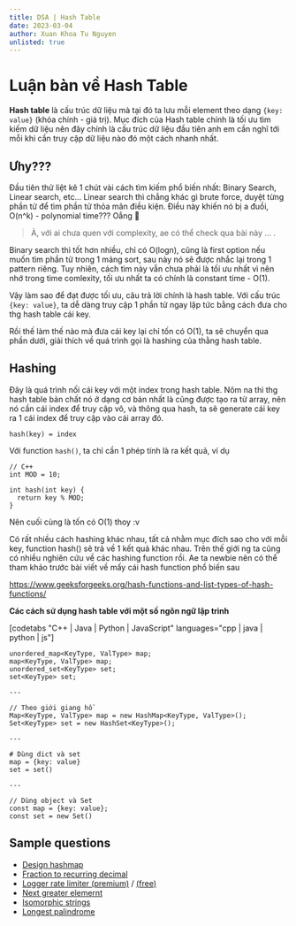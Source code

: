 ```yaml
---
title: DSA | Hash Table
date: 2023-03-04
author: Xuan Khoa Tu Nguyen
unlisted: true
---
```


# Luận bàn về Hash Table

**Hash table** là cấu trúc dữ liệu mà tại đó ta lưu mỗi element theo dạng `{key: value}`
(khóa chính - giá trị). Mục đích của Hash table chính là tối ưu tìm kiếm dữ liệu nên đây chính là
cấu trúc dữ liệu đầu tiên anh em cần nghĩ tới mỗi khi cần truy cập dữ liệu nào đó một cách nhanh
nhất.

## Ưhy???

Đầu tiên thử liệt kê 1 chút vài cách tìm kiếm phổ biến nhất: Binary Search, Linear search, etc...
Linear search thì chẳng khác gì brute force, duyệt từng phần tử để tìm phần tử thỏa mãn điều kiện.
Điều này khiến nó bị a đuồi, O(n^k) - polynomial time??? Oẳng 🐧

> À, với ai chưa quen với complexity, ae có thể check qua bài này ... .

Binary search thì tốt hơn nhiều, chỉ có O(logn), cũng là first option nếu muốn tìm phần tử trong
1 mảng sort, sau này nó sẽ được nhắc lại trong 1 pattern riêng. Tuy nhiên, cách tìm này vẫn chưa
phải là tối ưu nhất vì nên nhớ trong time comlexity, tối ưu nhất ta có chính là constant time - O(1).

Vậy làm sao để đạt được tối ưu, câu trả lời chính là hash table. Với cấu trúc `{key: value}`, ta dễ
dàng truy cập 1 phần tử ngay lập tức bằng cách đưa cho thg hash table cái key.

Rồi thế làm thế nào mà đưa cái key lại chỉ tốn có O(1), ta sẽ chuyển qua phần dưới, giải thích về
quá trình gọi là hashing của thằng hash table.

## Hashing

Đây là quá trình nối cái key với một index trong hash table. Nôm na thì thg hash table bản chất nó
ở dạng cơ bản nhất là cũng được tạo ra từ array, nên nó cần cái index để truy cập vô, và thông qua
hash, ta sẽ generate cái key ra 1 cái index để truy cập vào cái array đó.

```
hash(key) = index
```

Với function `hash()`, ta chỉ cần 1 phép tính là ra kết quả, ví dụ

```
// C++
int MOD = 10;

int hash(int key) {
  return key % MOD;
}
```

Nên cuối cùng là tốn có O(1) thoy :v

Có rất nhiều cách hashing khác nhau, tất cả nhằm mục đích sao cho với mỗi key, function hash() sẽ
trả về 1 kết quả khác nhau. Trên thế giới ng ta cũng có nhiều nghiên cứu về các hashing function
rồi. Ae ta newbie nên có thể tham khảo trước bài viết về mấy cái hash function phổ biến sau

https://www.geeksforgeeks.org/hash-functions-and-list-types-of-hash-functions/

**Các cách sử dụng hash table với một số ngôn ngữ lập trình**

[codetabs "C++ | Java | Python | JavaScript" languages="cpp | java | python | js"]

    unordered_map<KeyType, ValType> map;
    map<KeyType, ValType> map;
    unordered_set<KeyType> set;
    set<KeyType> set;

    ---

    // Theo giới giang hồ
    Map<KeyType, ValType> map = new HashMap<KeyType, ValType>();
    Set<KeyType> set = new HashSet<KeyType>();

    ---

    # Dùng dict và set
    map = {key: value}
    set = set()

    ---

    // Dùng object và Set
    const map = {key: value};
    const set = new Set()

## Sample questions

- [Design hashmap](https://leetcode.com/problems/design-hashmap)
- [Fraction to recurring decimal](https://leetcode.com/problems/fraction-to-recurring-decimal)
- [Logger rate limiter (premium)](https://leetcode.com/problems/logger-rate-limiter) / [(free)](https://www.lintcode.com/problem/3620/)
- [Next greater elemernt](https://leetcode.com/problems/next-greater-element-i)
- [Isomorphic strings](https://leetcode.com/problems/isomorphic-strings)
- [Longest palindrome](https://leetcode.com/problems/longest-palindrome)
